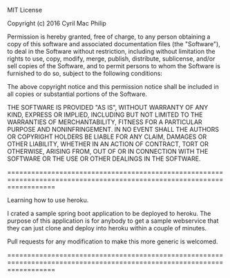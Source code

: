 MIT License

Copyright (c) 2016 Cyril Mac Philip

Permission is hereby granted, free of charge, to any person obtaining a copy
of this software and associated documentation files (the "Software"), to deal
in the Software without restriction, including without limitation the rights
to use, copy, modify, merge, publish, distribute, sublicense, and/or sell
copies of the Software, and to permit persons to whom the Software is
furnished to do so, subject to the following conditions:

The above copyright notice and this permission notice shall be included in all
copies or substantial portions of the Software.

THE SOFTWARE IS PROVIDED "AS IS", WITHOUT WARRANTY OF ANY KIND, EXPRESS OR
IMPLIED, INCLUDING BUT NOT LIMITED TO THE WARRANTIES OF MERCHANTABILITY,
FITNESS FOR A PARTICULAR PURPOSE AND NONINFRINGEMENT. IN NO EVENT SHALL THE
AUTHORS OR COPYRIGHT HOLDERS BE LIABLE FOR ANY CLAIM, DAMAGES OR OTHER
LIABILITY, WHETHER IN AN ACTION OF CONTRACT, TORT OR OTHERWISE, ARISING FROM,
OUT OF OR IN CONNECTION WITH THE SOFTWARE OR THE USE OR OTHER DEALINGS IN THE
SOFTWARE.

========================================================================================================================

Learning how to use heroku.

I crated a sample spring boot application to be deployed to heroku.
The purpose of this application is for anybody to get a sample webservice that they can just clone and deploy into
heroku within a couple of minutes.

Pull requests for any modification to make this more generic is welcomed.

========================================================================================================================
